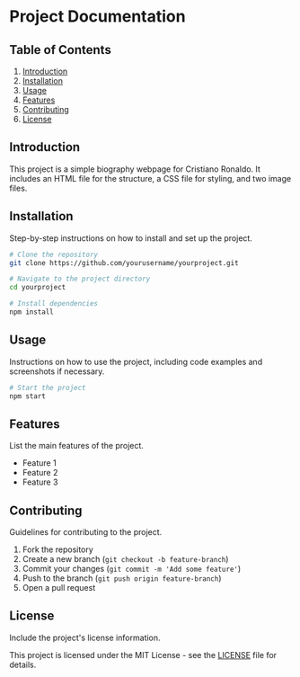 # Project Documentation

## Table of Contents
1. [Introduction](#introduction)
2. [Installation](#installation)
3. [Usage](#usage)
4. [Features](#features)
5. [Contributing](#contributing)
6. [License](#license)

## Introduction
This project is a simple biography webpage for Cristiano Ronaldo. It includes an HTML file for the structure, a CSS file for styling, and two image files.

## Installation
Step-by-step instructions on how to install and set up the project.

```bash
# Clone the repository
git clone https://github.com/yourusername/yourproject.git

# Navigate to the project directory
cd yourproject

# Install dependencies
npm install
```

## Usage
Instructions on how to use the project, including code examples and screenshots if necessary.

```bash
# Start the project
npm start
```

## Features
List the main features of the project.

- Feature 1
- Feature 2
- Feature 3

## Contributing
Guidelines for contributing to the project.

1. Fork the repository
2. Create a new branch (`git checkout -b feature-branch`)
3. Commit your changes (`git commit -m 'Add some feature'`)
4. Push to the branch (`git push origin feature-branch`)
5. Open a pull request

## License
Include the project's license information.

This project is licensed under the MIT License - see the [LICENSE](LICENSE) file for details.